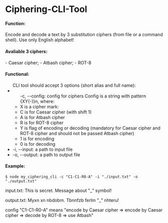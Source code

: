 # Ciphering-CLI-Tool
<h4>Function:</h4>
 <p>Encode and decode a text by 3 substitution ciphers (from file or a command shell). Use only English alphabet!</p>

<h4>Avaliable 3 ciphers:</h4>
  - Caesar cipher;
  - Atbash cipher;
  - ROT-8

<h4>Functional:</h4>
 <ul>CLI tool should accept 3 options (short alias and full name):
 <li><ul>-c, --config: config for ciphers Config is a string with pattern {XY(-)}n, where:</li>
  <li>X is a cipher mark:</li>
      <li>C is for Caesar cipher (with shift 1)</li>
      <li>A is for Atbash cipher</li>
      <li>R is for ROT-8 cipher</li>
      <li>Y is flag of encoding or decoding (mandatory for Caesar cipher and ROT-8 cipher and should not be passed Atbash cipher)</li>
        <li>1 is for encoding</li>
        <li>0 is for decoding</li></ul></li>
    <li>-i, --input: a path to input file</li>
    <li>-o, --output: a path to output file</li>
  </ul>

<h4>Example:</h4>
  <code>$ node my_ciphering_cli -c "C1-C1-R0-A" -i "./input.txt" -o "./output.txt"</code>
  <p>input.txt: This is secret. Message about "_" symbol!</p>
  <p>output.txt: Myxn xn nbdobm. Tbnnfzb ferlm "_" nhteru!</p>
  <p>config "C1-C1-R0-A" means "encode by Caesar cipher => encode by Caesar cipher => decode by ROT-8 => use Atbash"</p>
